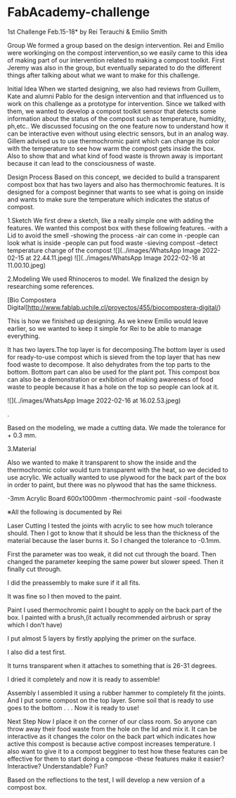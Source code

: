 # FabAcademy-challenge

1st Challenge Feb.15-18*
by Rei Terauchi & Emilio Smith

Group
We formed a group based on the design intervention. Rei and Emilio were workinging on the compost intervention,so we easily came to this idea of making part of our intervention related to making a compost toolkit. First Jeremy was also in the group, but eventually separated to do the different things after talking about what we want to make for this challenge.



Initial Idea
When we started designing, we also had reviews from Guillem, Kate and alumni Pablo for the design intervention and that influenced us to work on this challenge as a prototype for intervention. Since we talked with them, we wanted to develop a compost toolkit sensor that detects some information about the status of the compost such as temperature, humidity, ph,etc.. We discussed focusing on the one feature now to understand how it can be interactive even without using electric sensors, but in an analog way. Gillem advised us to use thermochromic paint which can change its color with the temperature to see how warm the compost gets inside the box. Also to show that and what kind of food waste is thrown away is important because it can lead to the consciousness of waste.



Design Process
Based on this concept, we decided to build a transparent compost box that has two layers and also has thermochromic features. It is designed for a compost beginner that wants to see what is going on inside and wants to make sure the temperature which indicates the status of compost.

1.Sketch We first drew a sketch, like a really simple one with adding the features. We wanted this compost box with these following features. -with a Lid to avoid the smell -showing the process -air can come in -people can look what is inside -people can put food waste -sieving compost -detect temperature change of the compost ![](../images/WhatsApp Image 2022-02-15 at 22.44.11.jpeg) ![](../images/WhatsApp Image 2022-02-16 at 11.00.10.jpeg)

2.Modeling We used Rhinoceros to model. We finalized the design by researching some references.

 [Bio Compostera Digital]http://www.fablab.uchile.cl/proyectos/455/biocompostera-digital/)

This is how we finished up designing. As we knew Emilio would leave earlier, so we wanted to keep it simple for Rei to be able to manage everything.

It has two layers.The top layer is for decomposing.The bottom layer is used for ready-to-use compost which is sieved from the top layer that has new food waste to decompose. It also dehydrates from the top parts to the bottom. Bottom part can also be used for the plant pot. This compost box can also be a demonstration or exhibition of making awareness of food waste to people because it has a hole on the top so people can look at it.

  ![](../images/WhatsApp Image 2022-02-16 at 16.02.53.jpeg)

.

Based on the modeling, we made a cutting data. We made the tolerance for + 0.3 mm.

3.Material

Also we wanted to make it transparent to show the inside and the thermochromic color would turn transparent with the heat, so we decided to use acrylic. We actually wanted to use plywood for the back part of the box in order to paint, but there was no plywood that has the same thickness.

-3mm Acrylic Board 600x1000mm -thermochromic paint -soil -foodwaste



※All the following is documented by Rei

Laser Cutting
I tested the joints with acrylic to see how much tolerance should. Then I got to know that it should be less than the thickness of the material because the laser burns it. So I changed the tolerance to -0.1mm.

First the parameter was too weak, it did not cut through the board. Then changed the parameter keeping the same power but slower speed. Then it finally cut through.



I did the preassembly to make sure if it all fits.



It was fine so I then moved to the paint.

Paint
I used thermochromic paint I bought to apply on the back part of the box. I painted with a brush,(it actually recommended airbrush or spray which I don’t have)

I put almost 5 layers by firstly applying the primer on the surface.

I also did a test first.   

It turns transparent when it attaches to something that is 26-31 degrees.

I dried it completely and now it is ready to assemble!

Assembly I assembled it using a rubber hammer to completely fit the joints. And I put some compost on the top layer. Some soil that is ready to use goes to the bottom . . .
Now it is ready to use!

Next Step
Now I place it on the corner of our class room. So anyone can throw away their food waste from the hole on the lid and mix it. It can be interactive as it changes the color on the back part which indicates how active this compost is because active compost increases temperature. I also want to give it to a compost begginer to test how these features can be effective for them to start doing a compose -these features make it easier? Interactive? Understandable? Fun?

Based on the reflections to the test, I will develop a new version of a compost box.
